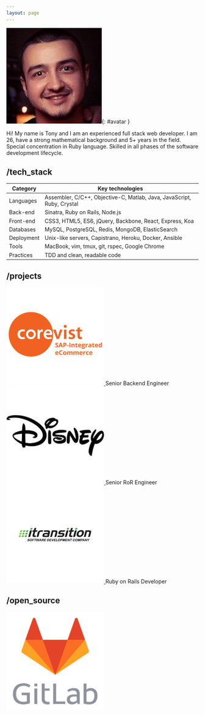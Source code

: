 ```yaml
---
layout: page
---
```


![avatar](/assets/images/ava_crop.jpeg){: #avatar }

Hi! My name is Tony and I am an experienced full stack web developer.
I am 26, have a strong mathematical background and 5+ years in the field.
Special concentration in Ruby language. Skilled in all phases of the software development lifecycle.

## /tech\_stack

| Category   | Key technologies |
|------------|------------------|
| Languages  | Assembler, C/C++, Objective-C, Matlab, Java, JavaScript, Ruby, Crystal |
| Back-end   | Sinatra, Ruby on Rails, Node.js |
| Front-end  | CSS3, HTML5, ES6, jQuery, Backbone, React, Express, Koa |
| Databases  | MySQL, PostgreSQL, Redis, MongoDB, ElasticSearch |
| Deployment | Unix-like servers, Capistrano, Heroku, Docker, Ansible |
| Tools      | MacBook, vim, tmux, git, rspec, Google Chrome |
| Practices  | TDD and clean, readable code |

## /projects

<div class="projects">
  <div class="project">
    <a target="_blank" href="https://www.corevist.com/">
      <img alt="Corevist" src="/assets/images/projects/logo_corevist">
    </a>
    <span class="position">Senior Backend Engineer</span>
  </div>
  <div class="project">
    <a target="_blank" href="http://www.disneyinternational.com/">
      <img alt="Disney" src="/assets/images/projects/logo_disney">
    </a>
    <span class="position">Senior RoR Engineer</span>
  </div>
  <div class="project">
    <a target="_blank" href="https://www.itransition.com/">
      <img alt="Itransition" src="/assets/images/projects/logo_itransition">
    </a>
    <span class="position">Ruby on Rails Developer</span>
  </div>
</div>

## /open\_source

<div class="projects">
  <div class="project single">
    <a target="_blank" href="https://gitlab.com/">
      <img alt="GitLab" src="/assets/images/projects/logo_gitlab">
    </a>
  </div>
</div>
